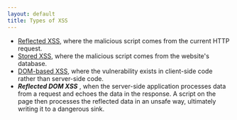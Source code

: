 ```yaml
---
layout: default
title: Types of XSS
---
```


- [Reflected XSS](https://portswigger.net/web-security/cross-site-scripting#reflected-cross-site-scripting), where the malicious script comes from the current HTTP request.
- [Stored XSS](https://portswigger.net/web-security/cross-site-scripting#stored-cross-site-scripting), where the malicious script comes from the website's database.
- [DOM-based XSS](https://portswigger.net/web-security/cross-site-scripting#dom-based-cross-site-scripting), where the vulnerability exists in client-side code rather than server-side code.
- ***Reflected DOM XSS*** , when the server-side application processes data from a request and echoes the data in the response. A script on the page then processes the reflected data in an unsafe way, ultimately writing it to a dangerous sink.

